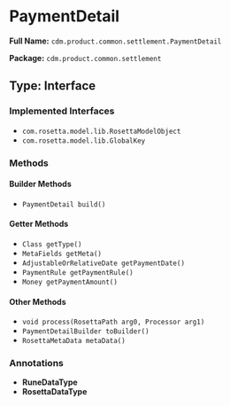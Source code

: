 # PaymentDetail

**Full Name:** `cdm.product.common.settlement.PaymentDetail`

**Package:** `cdm.product.common.settlement`

## Type: Interface

### Implemented Interfaces

- `com.rosetta.model.lib.RosettaModelObject`
- `com.rosetta.model.lib.GlobalKey`

### Methods

#### Builder Methods

- `PaymentDetail build()`

#### Getter Methods

- `Class getType()`
- `MetaFields getMeta()`
- `AdjustableOrRelativeDate getPaymentDate()`
- `PaymentRule getPaymentRule()`
- `Money getPaymentAmount()`

#### Other Methods

- `void process(RosettaPath arg0, Processor arg1)`
- `PaymentDetailBuilder toBuilder()`
- `RosettaMetaData metaData()`

### Annotations

- **RuneDataType**
- **RosettaDataType**

